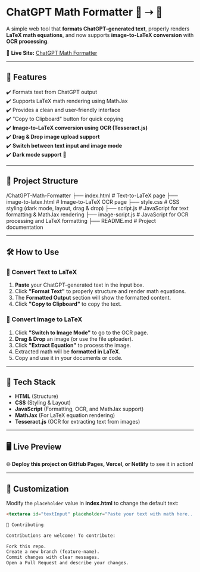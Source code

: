# **ChatGPT Math Formatter 📄 ➝ 🧮**

A simple web tool that **formats ChatGPT-generated text**, properly renders **LaTeX math equations**, and now supports **image-to-LaTeX conversion** with **OCR processing**.

🔗 **Live Site:** [ChatGPT Math Formatter](https://singhagamgit.github.io/ChatGPT-Math-Formatter/)

---

## **🚀 Features**
✔️ Formats text from ChatGPT output  
✔️ Supports LaTeX math rendering using MathJax  
✔️ Provides a clean and user-friendly interface  
✔️ "Copy to Clipboard" button for quick copying  
✔️ **Image-to-LaTeX conversion using OCR (Tesseract.js)**  
✔️ **Drag & Drop image upload support**  
✔️ **Switch between text input and image mode**  
✔️ **Dark mode support** 🌙  

---

## **📁 Project Structure**
/ChatGPT-Math-Formatter ├── index.html # Text-to-LaTeX page ├── image-to-latex.html # Image-to-LaTeX OCR page ├── style.css # CSS styling (dark mode, layout, drag & drop) ├── script.js # JavaScript for text formatting & MathJax rendering ├── image-script.js # JavaScript for OCR processing and LaTeX formatting ├── README.md # Project documentation

---

## **🛠️ How to Use**
### **📄 Convert Text to LaTeX**
1. **Paste** your ChatGPT-generated text in the input box.
2. Click **"Format Text"** to properly structure and render math equations.
3. The **Formatted Output** section will show the formatted content.
4. Click **"Copy to Clipboard"** to copy the text.

### **📸 Convert Image to LaTeX**
1. Click **"Switch to Image Mode"** to go to the OCR page.
2. **Drag & Drop** an image (or use the file uploader).
3. Click **"Extract Equation"** to process the image.
4. Extracted math will be **formatted in LaTeX**.
5. Copy and use it in your documents or code.

---

## **🎨 Tech Stack**
- **HTML** (Structure)  
- **CSS** (Styling & Layout)  
- **JavaScript** (Formatting, OCR, and MathJax support)  
- **MathJax** (For LaTeX equation rendering)  
- **Tesseract.js** (OCR for extracting text from images)  

---

## **🖥️ Live Preview**
🌐 **Deploy this project on GitHub Pages, Vercel, or Netlify** to see it in action!

---

## **🔧 Customization**
Modify the `placeholder` value in **index.html** to change the default text:
```html
<textarea id="textInput" placeholder="Paste your text with math here..."></textarea>

🤝 Contributing

Contributions are welcome! To contribute:

Fork this repo.
Create a new branch (feature-name).
Commit changes with clear messages.
Open a Pull Request and describe your changes.
